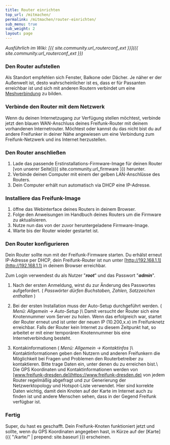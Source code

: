 ```yaml
---
title: Router einrichten
top_url: /mitmachen/
permalink: /mitmachen/router-einrichten/
sub_menu: true
sub_weight: 2
layout: page
---
```


*Ausführlich im Wiki: [{{ site.community.url_routerconf_ext }}]({{ site.community.url_routerconf_ext }})*

### Den Router aufstellen
Als Standort empfehlen sich Fenster, Balkone oder Dächer. Je näher er der Außenwelt ist, desto wahrscheinlicher ist es, dass er f&uuml;r Passanten erreichbar ist und sich mit anderen Routern verbindet um eine [Meshverbindung](https://de.wikipedia.org/wiki/Vermaschtes_Netz) zu bilden.

### Verbinde den Router mit dem Netzwerk

Wenn du deinen Internetzugang zur Verf&uuml;gung stellen m&ouml;chtest, verbinde jetzt den blauen WAN-Anschluss deines Freifunk-Router mit deinem vorhandenen Internetrouter. M&ouml;chtest oder kannst du das nicht bist du auf andere Freifunker in deiner Nähe angewiesen um eine Verbindung zum Freifunk-Netzwerk und ins Internet herzustellen.

### Den Router anschließen

1. Lade das passende Erstinstallations-Firmware-Image f&uuml;r deinen Router [von unserer Seite]({{ site.community.url_firmware }}) herunter.
2. Verbinde deinen Computer mit einem der gelben LAN-Anschl&uuml;sse des Routers.
3. Dein Computer erhält nun automatisch via DHCP eine IP-Adresse.

### Installiere das Freifunk-Image

1. &ouml;ffne das Webinterface deines Routers in deinem Browser.
2. Folge den Anweisungen im Handbuch deines Routers um die Firmware zu aktualisieren.
3. Nutze nun das von der zuvor heruntergeladene Firmware-Image.
4. Warte bis der Router wieder gestartet ist.

### Den Router konfigurieren

Dein Router sollte nun mit der Freifunk-Firmware starten. Du erhälst erneut IP-Adresse per DHCP, dein Freifunk-Router ist nun unter [http://192.168.1.1](http://192.168.1.1) in deinem Browser erreichbar.

Zum Login verwendest du als Nutzer "***root***" und das Passwort "***admin***".

1. Nach der ersten Anmeldung, wirst du zur Änderung des Passwortes aufgefordert. ( *Passwörter dürfen Buchstaben, Zahlen, Satzzeichen enthalten* )

2. Bei der ersten Installation muss der Auto-Setup durchgeführt werden. ( *Menü: Allgemein → Auto-Setup* )\\
Damit versucht der Router sich eine Knotennummer vom Server zu holen. Wenn das erfolgreich war, startet der Router erneut und ist unter der neuen IP (10.200,x.x) im Freifunknetz erreichbar. Falls der Router kein Internet zu diesem Zeitpunkt hat, so arbeitet er mit einer temporären Knotennummer bis eine Internetverbindung besteht.

3. Kontakinformationen ( *Menü: Allgemein → Kontaktinfos* )\\
Kontaktinformationen geben den Nutzern und anderen Freifunkern die Möglichkeit bei Fragen und Problemen den Routerbetreiber zu kontaktieren. Bitte trage Daten ein, unter denen du zu erreichen bist.\\
Die GPS Koordinaten und Kontaktinformationen werden von [www.freifunk-dresden.de](https://www.freifunk-dresden.de) von jedem Router regelmäßig abgefragt und zur Generierung der Netzwerktopology und Hotspot-Liste verwendet. Hier sind korrekte Daten wichtig, damit dein Knoten auf der Karte im Internet auch zu finden ist und andere Menschen sehen, dass in der Gegend Freifunk verfügbar ist.

### Fertig

Super, du hast es geschafft. Dein Freifunk-Knoten funktioniert jetzt und sollte, wenn du GPS Koordinaten angegeben hast, in K&uuml;rze auf der [Karte]({{ "/karte/" | prepend: site.baseurl }}) erscheinen.
